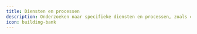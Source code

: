```yaml
---
title: Diensten en processen
description: Onderzoeken naar specifieke diensten en processen, zoals corona, geldzaken of aanvragen van documenten.
icon: building-bank
---
```

